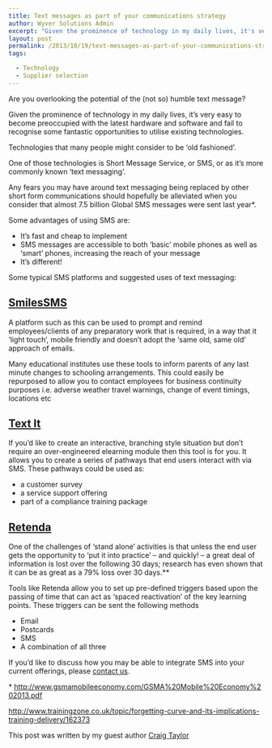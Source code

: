 ```yaml
---
title: Text messages as part of your communications strategy
author: Wyver Solutions Admin
excerpt: "Given the prominence of technology in my daily lives, it's very easy to become preoccupied with the latest hardware and software and fail to recognise some fantastic opportunities to utilise existing technologies."
layout: post
permalink: /2013/10/19/text-messages-as-part-of-your-communications-strategy/
tags:

  - Technology
  - Supplier selection
---
```

<p dir="ltr">
  Are you overlooking the potential of the (not so) humble text message?
</p>

<p dir="ltr">
  Given the prominence of technology in my daily lives, it&#8217;s very easy to become preoccupied with the latest hardware and software and fail to recognise some fantastic opportunities to utilise existing technologies.
</p>

<p dir="ltr">
  Technologies that many people might consider to be &#8216;old fashioned&#8217;.
</p>

<p dir="ltr">
  One of those technologies is Short Message Service, or SMS, or as it&#8217;s more commonly known &#8216;text messaging&#8217;.
</p>

<p dir="ltr">
  Any fears you may have around text messaging being replaced by other short form communications should hopefully be alleviated when you consider that almost 7.5 billion Global SMS messages were sent last year*.
</p>

<p dir="ltr">
  Some advantages of using SMS are:
</p>

  * It’s fast and cheap to implement
  * SMS messages are accessible to both ‘basic’ mobile phones as well as ‘smart’ phones, increasing the reach of your message
  * It&#8217;s different!

<p dir="ltr">
  Some typical SMS platforms and suggested uses of text messaging:
</p>

<h2 dir="ltr">
  <a href="http://www.smilessms.com/">SmilesSMS </a>
</h2>

<p dir="ltr">
  A platform such as this can be used to prompt and remind employees/clients of any preparatory work that is required, in a way that it ‘light touch’, mobile friendly and doesn’t adopt the ‘same old, same old’ approach of emails.
</p>

<p dir="ltr">
  Many educational institutes use these tools to inform parents of any last minute changes to schooling arrangements. This could easily be repurposed to allow you to contact employees for business continuity purposes i.e. adverse weather travel warnings, change of event timings, locations etc
</p>

<h2 dir="ltr">
  <a href="http://textit.in/">Text It</a>
</h2>

<p dir="ltr">
  If you’d like to create an interactive, branching style situation but don’t require an over-engineered elearning module then this tool is for you. It allows you to create a series of pathways that end users interact with via SMS. These pathways could be used as:
</p>

  * a customer survey
  * a service support offering
  * part of a compliance training package

<h2 dir="ltr">
  <a href="http://www.retenda.com/">Retenda</a>
</h2>

<p dir="ltr">
  One of the challenges of ‘stand alone’ activities is that unless the end user gets the opportunity to ‘put it into practice’ &#8211; and quickly! &#8211; a great deal of information is lost over the following 30 days; research has even shown that it can be as great as a 79% loss over 30 days.**
</p>

<p dir="ltr">
  Tools like Retenda allow you to set up pre-defined triggers based upon the passing of time that can act as ‘spaced reactivation’ of the key learning points. These triggers can be sent the following methods
</p>

  * Email
  * Postcards
  * SMS
  * A combination of all three

<p dir="ltr">
  If you’d like to discuss how you may be able to integrate SMS into your current offerings, please <a href="{{ site.url }}/contact-us/">contact us</a>.
</p>

<p dir="ltr">
  * <a href="http://www.gsmamobileeconomy.com/GSMA%20Mobile%20Economy%202013.pdf">http://www.gsmamobileeconomy.com/GSMA%20Mobile%20Economy%202013.pdf</a>
</p>

<http://www.trainingzone.co.uk/topic/forgetting-curve-and-its-implications-training-delivery/162373>

This post was written by my guest author <a href="https://twitter.com/CraigTaylor74" target="_blank">Craig Taylor</a>
